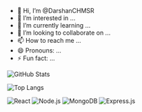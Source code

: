 - 👋 Hi, I’m @DarshanCHMSR
- 👀 I’m interested in ...
- 🌱 I’m currently learning ...
- 💞️ I’m looking to collaborate on ...
- 📫 How to reach me ...
- 😄 Pronouns: ...
- ⚡ Fun fact: ...


![GitHub Stats](https://gh-readme-stats.vercel.app/api?username=DarshanCHMSR&show_icons=true&theme=blue-green&count_private=true)

![Top Langs](https://gh-readme-stats.vercel.app/api/top-langs/?username=DarshanCHMSR&layout=compact&theme=blue-green)


![React](https://img.shields.io/badge/react-20232A?style=for-the-badge&logo=react&logoColor=61DAFB)
![Node.js](https://img.shields.io/badge/node.js-339933?style=for-the-badge&logo=nodedotjs&logoColor=white)
![MongoDB](https://img.shields.io/badge/mongodb-4EA94B?style=for-the-badge&logo=mongodb&logoColor=white)
![Express.js](https://img.shields.io/badge/express.js-404D59?style=for-the-badge)

<!---
DarshanCHMSR/DarshanCHMSR is a ✨ special ✨ repository because its `README.md` (this file) appears on your GitHub profile.
You can click the Preview link to take a look at your changes.
--->
